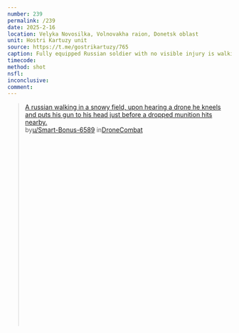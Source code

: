 ```yaml
---
number: 239
permalink: /239
date: 2025-2-16
location: Velyka Novosilka, Volnovakha raion, Donetsk oblast
unit: Hostri Kartuzy unit
source: https://t.me/gostrikartuzy/765
caption: Fully equipped Russian soldier with no visible injury is walking slowly across the field covered with snow, kneels down and shoots himself as soon as he notices Ukrainian drone with no hesitation at all
timecode: 
method: shot
nsfl: 
inconclusive: 
comment: 
---
```

<blockquote class="reddit-embed-bq" style="height:500px" data-embed-height="740"><a href="https://www.reddit.com/r/DroneCombat/comments/1iqorp2/a_russian_walking_in_a_snowy_field_upon_hearing_a/">A russian walking in a snowy field, upon hearing a drone he kneels and puts his gun to his head just before a dropped munition hits nearby.</a><br> by<a href="https://www.reddit.com/user/Smart-Bonus-6589/">u/Smart-Bonus-6589</a> in<a href="https://www.reddit.com/r/DroneCombat/">DroneCombat</a></blockquote><script async="" src="https://embed.reddit.com/widgets.js" charset="UTF-8"></script>